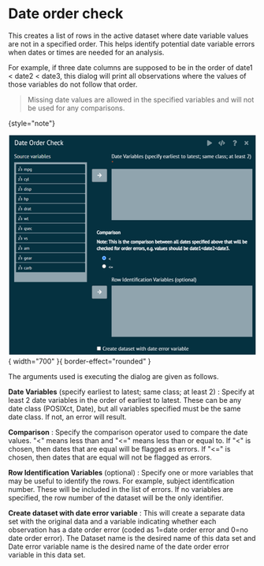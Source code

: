 # Date order check
This creates a list of rows in the active dataset where date variable values are not in a specified order. This helps identify potential date variable errors when dates or times are needed for an analysis. 

For example, if three date columns are supposed to be in the order of date1 < date2 < date3, this dialog will print all observations where the values of those variables do not follow that order. 

>Missing date values are allowed in the specified variables and will not be used for any comparisons.
>
{style="note"}

![alt text](screenshots/image72.png){ width="700" }{ border-effect="rounded" }

The arguments used is executing the dialog are given as follows.

__Date Variables__ (specify earliest to latest; same class; at least 2)
: Specify at least 2 date variables in the order of earliest to latest. These can be any date class (POSIXct, Date), but all variables specified must be the same date class. If not, an error will result.

__Comparison__
: Specify the comparison operator used to compare the date values. "<" means less than and "<=" means less than or equal to. If "<" is chosen, then dates that are equal will be flagged as errors. If "<=" is chosen, then dates that are equal will not be flagged as errors.

__Row Identification Variables__ (optional)
: Specify one or more variables that may be useful to identify the rows. For example, subject identification number. These will be included in the list of errors. If no variables are specified, the row number of the dataset will be the only identifier.

__Create dataset with date error variable__
: This will create a separate data set with the original data and a variable indicating whether each observation has a date order error (coded as 1=date order error and 0=no date order error). The Dataset name is the desired name of this data set and Date error variable name is the desired name of the date order error variable in this data set.
